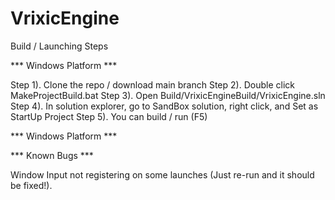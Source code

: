 # VrixicEngine

Build / Launching Steps

*** Windows Platform ***

Step 1). Clone the repo / download main branch 
Step 2). Double click MakeProjectBuild.bat 
Step 3). Open Build/VrixicEngineBuild/VrixicEngine.sln 
Step 4). In solution explorer, go to SandBox solution, right click, and Set as StartUp Project 
Step 5). You can build / run (F5)

*** Windows Platform ***

*** Known Bugs ***

Window Input not registering on some launches (Just re-run and it should be fixed!).

